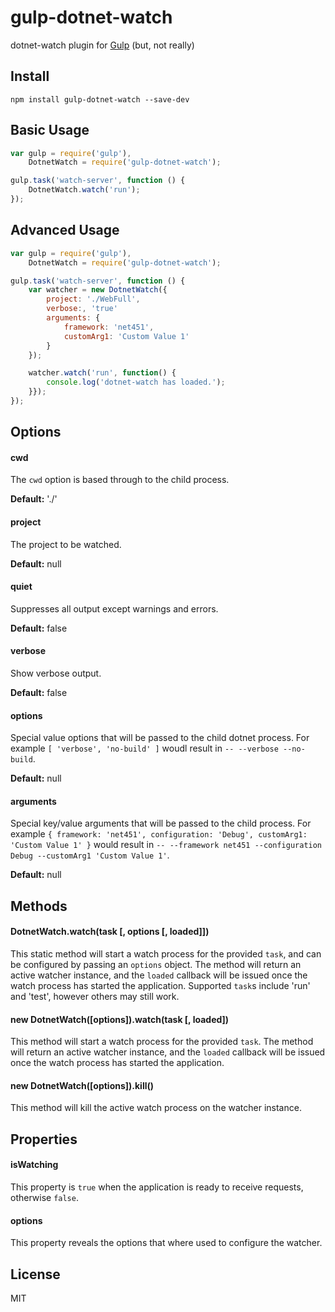 # gulp-dotnet-watch

dotnet-watch plugin for [Gulp](https://github.com/gulpjs/gulp) (but, not really)

## Install

```
npm install gulp-dotnet-watch --save-dev
```

## Basic Usage

```javascript
var gulp = require('gulp'),
	DotnetWatch = require('gulp-dotnet-watch');

gulp.task('watch-server', function () {
	DotnetWatch.watch('run');
});
```

## Advanced Usage

```javascript
var gulp = require('gulp'),
	DotnetWatch = require('gulp-dotnet-watch');

gulp.task('watch-server', function () {
	var watcher = new DotnetWatch({
		project: './WebFull',
		verbose:, 'true'
		arguments: {
			framework: 'net451',
			customArg1: 'Custom Value 1'
		}
	});

	watcher.watch('run', function() {
		console.log('dotnet-watch has loaded.');
	}});
});
```

## Options

#### cwd

The `cwd` option is based through to the child process.

**Default:** './'

#### project

The project to be watched.

**Default:** null

#### quiet

Suppresses all output except warnings and errors.

**Default:** false

#### verbose

Show verbose output.

**Default:** false

#### options

Special value options that will be passed to the child dotnet process. For example `[ 'verbose', 'no-build' ]` woudl result in `-- --verbose --no-build`.

**Default:** null

#### arguments

Special key/value arguments that will be passed to the child process. For example `{ framework: 'net451', configuration: 'Debug', customArg1: 'Custom Value 1' }` would result in `-- --framework net451 --configuration Debug --customArg1 'Custom Value 1'`.

**Default:** null

## Methods

#### DotnetWatch.watch(task [, options [, loaded]])

This static method will start a watch process for the provided `task`, and can be configured by passing an `options` object. The method will return an active watcher instance, and the `loaded` callback will be issued once the watch process has started the application. Supported `task`s include 'run' and 'test', however others may still work.

#### new DotnetWatch([options]).watch(task [, loaded])

This method will start a watch process for the provided `task`. The method will return an active watcher instance, and the `loaded` callback will be issued once the watch process has started the application.

#### new DotnetWatch([options]).kill()

This method will kill the active watch process on the watcher instance.

## Properties

#### isWatching

This property is `true` when the application is ready to receive requests, otherwise `false`.

#### options

This property reveals the options that where used to configure the watcher.

## License

MIT
